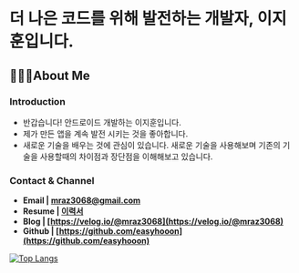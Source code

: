 # 더 나은 코드를 위해 발전하는 개발자, 이지훈입니다.

## 🙋🏻‍♂️**About Me**

### **Introduction**

- 반갑습니다! 안드로이드 개발하는 이지훈입니다.
- 제가 만든 앱을 계속 발전 시키는 것을 좋아합니다. 
- 새로운 기술을 배우는 것에 관심이 있습니다. 새로운 기술을 사용해보며 기존의 기술을 사용할때의 차이점과 장단점을 이해해보고 있습니다.

### **Contact & Channel**

- **Email | mraz3068@gmail.com**
- **Resume | [이력서](https://www.notion.so/mraz3068/40c99214f9e242de801149aebed17b1f)**
- **Blog | [https://velog.io/@mraz3068](https://velog.io/@mraz3068)**
- **Github | [https://github.com/easyhooon](https://github.com/easyhooon)**


[![Top Langs](https://github-readme-stats.vercel.app/api/top-langs/?username=easyhooon&hide=javascript,makefile,HTML&layout=compact)](https://github.com/easyhooon/github-readme-stats)
